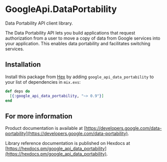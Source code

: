 # GoogleApi.DataPortability

Data Portability API client library.

The Data Portability API lets you build applications that request authorization from a user to move a copy of data from Google services into your application. This enables data portability and facilitates switching services.

## Installation

Install this package from [Hex](https://hex.pm) by adding
`google_api_data_portability` to your list of dependencies in `mix.exs`:

```elixir
def deps do
  [{:google_api_data_portability, "~> 0.9"}]
end
```

## For more information

Product documentation is available at [https://developers.google.com/data-portability](https://developers.google.com/data-portability).

Library reference documentation is published on Hexdocs at
[https://hexdocs.pm/google_api_data_portability](https://hexdocs.pm/google_api_data_portability).
